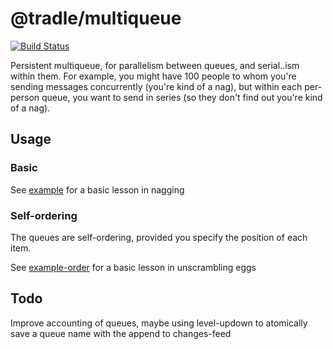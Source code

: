 
# @tradle/multiqueue

[![Build Status](https://travis-ci.org/tradle/multiqueue.svg?branch=master)](https://travis-ci.org/tradle/multiqueue)

Persistent multiqueue, for parallelism between queues, and serial..ism within them. For example, you might have 100 people to whom you're sending messages concurrently (you're kind of a nag), but within each per-person queue, you want to send in series (so they don't find out you're kind of a nag).

## Usage 

### Basic

See [example](./example.js) for a basic lesson in nagging

### Self-ordering

The queues are self-ordering, provided you specify the position of each item.

See [example-order](./example-order.js) for a basic lesson in unscrambling eggs

## Todo

Improve accounting of queues, maybe using level-updown to atomically save a queue name with the append to changes-feed

